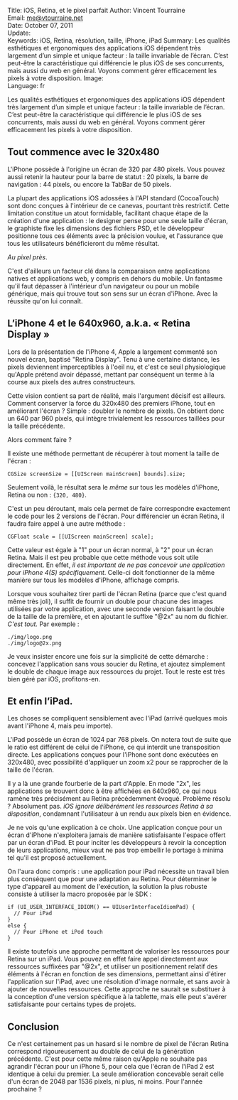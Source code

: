 Title:    iOS, Retina, et le pixel parfait
Author:   Vincent Tourraine  
Email:    me@vtourraine.net  
Date:     October 07, 2011  
Update:   
Keywords: iOS, Retina, résolution, taille, iPhone, iPad
Summary:  Les qualités esthétiques et ergonomiques des applications iOS dépendent très largement d’un simple et unique facteur : la taille invariable de l’écran. C’est peut-être la caractéristique qui différencie le plus iOS de ses concurrents, mais aussi du web en général. Voyons comment gérer efficacement les pixels à votre disposition.
Image:    
Language: fr

Les qualités esthétiques et ergonomiques des applications iOS dépendent très largement d’un simple et unique facteur : la taille invariable de l’écran. C’est peut-être la caractéristique qui différencie le plus iOS de ses concurrents, mais aussi du web en général. Voyons comment gérer efficacement les pixels à votre disposition.

## Tout commence avec le 320x480

L'iPhone possède à l'origine un écran de 320 par 480 pixels. Vous pouvez aussi retenir la hauteur pour la barre de statut : 20 pixels, la barre de navigation : 44 pixels, ou encore la TabBar de 50 pixels.

La plupart des applications iOS adossées à l'API standard (CocoaTouch) sont donc conçues à l'intérieur de ce canevas, pourtant très restrictif. Cette limitation constitue un atout formidable, facilitant chaque étape de la création d'une application : le designer pense pour une seule taille d'écran, le graphiste fixe les dimensions des fichiers PSD, et le développeur positionne tous ces éléments avec la précision voulue, et l'assurance que tous les utilisateurs bénéficieront du même résultat.

_Au pixel près_.

C'est d'ailleurs un facteur clé dans la comparaison entre applications natives et applications web, y compris en dehors du mobile. Un fantasme qu'il faut dépasser à l'intérieur d'un navigateur ou pour un mobile générique, mais qui trouve tout son sens sur un écran d'iPhone. Avec la réussite qu'on lui connaît.

## L’iPhone 4 et le 640x960, a.k.a. « Retina Display »

Lors de la présentation de l'iPhone 4, Apple a largement commenté son nouvel écran, baptisé "Retina Display". Tenu à une certaine distance, les pixels deviennent imperceptibles à l'oeil nu, et c'est ce seuil physiologique qu'Apple prétend avoir dépassé, mettant par conséquent un terme à la course aux pixels des autres constructeurs.

Cette vision contient sa part de réalité, mais l'argument décisif est ailleurs. Comment conserver la force du 320x480 des premiers iPhone, tout en améliorant l'écran ? Simple : doubler le nombre de pixels. On obtient donc un 640 par 960 pixels, qui intègre trivialement les ressources taillées pour la taille précédente.

Alors comment faire ?

Il existe une méthode permettant de récupérer à tout moment la taille de l'écran :

``` objc
CGSize screenSize = [[UIScreen mainScreen] bounds].size;
```

Seulement voilà, le résultat sera le *même* sur tous les modèles d'iPhone, Retina ou non : `{320, 480}`.

C'est un peu déroutant, mais cela permet de faire correspondre exactement le code pour les 2 versions de l'écran. Pour différencier un écran Retina, il faudra faire appel à une autre méthode :

``` objc
CGFloat scale = [[UIScreen mainScreen] scale];
```


Cette valeur est égale à "1" pour un écran normal, à "2" pour un écran Retina. Mais il est peu probable que cette méthode vous soit utile directement. En effet, *il est important de ne pas concevoir une application pour iPhone 4(S) spécifiquement*. Celle-ci doit fonctionner de la même manière sur tous les modèles d'iPhone, affichage compris.

Lorsque vous souhaitez tirer parti de l'écran Retina (parce que c'est quand même très joli), il suffit de fournir un double pour chacune des images utilisées par votre application, avec une seconde version faisant le double de la taille de la première, et en ajoutant le suffixe "@2x" au nom du fichier. *C'est tout.* Par exemple :

```
./img/logo.png
./img/logo@2x.png
```

Je veux insister encore une fois sur la simplicité de cette démarche : concevez l'application sans vous soucier du Retina, et ajoutez simplement le double de chaque image aux ressources du projet. Tout le reste est très bien géré par iOS, profitons-en.


## Et enfin l’iPad.

Les choses se compliquent sensiblement avec l'iPad (arrivé quelques mois avant l'iPhone 4, mais peu importe).

L'iPad possède un écran de 1024 par 768 pixels. On notera tout de suite que le ratio est différent de celui de l'iPhone, ce qui interdit une transposition directe. Les applications conçues pour l'iPhone sont donc exécutées en 320x480, avec possibilité d'appliquer un zoom x2 pour se rapprocher de la taille de l'écran.

Il y a là une grande fourberie de la part d'Apple. En mode "2x", les applications se trouvent donc à être affichées en 640x960, ce qui nous ramène très précisément au Retina précédemment évoqué. Problème résolu ? Absolument pas. *iOS ignore délibérément les ressources Retina à sa disposition*, condamnant l'utilisateur à un rendu aux pixels bien en évidence.

Je ne vois qu'une explication à ce choix. Une application conçue pour un écran d'iPhone n'exploitera jamais de manière satisfaisante l'espace offert par un écran d'iPad. Et pour inciter les développeurs à revoir la conception de leurs applications, mieux vaut ne pas trop embellir le portage à minima tel qu'il est proposé actuellement.

On l'aura donc compris : une application pour iPad nécessite un travail bien plus conséquent que pour une adaptation au Retina. Pour déterminer le type d'appareil au moment de l'exécution, la solution la plus robuste consiste à utiliser la macro proposée par le SDK :

``` objc
if (UI_USER_INTERFACE_IDIOM() == UIUserInterfaceIdiomPad) {
  // Pour iPad
}
else {
  // Pour iPhone et iPod touch
}
```


Il existe toutefois une approche permettant de valoriser les ressources pour Retina sur un iPad. Vous pouvez en effet faire appel directement aux ressources suffixées par "@2x", et utiliser un positionnement relatif des éléments à l'écran en fonction de ses dimensions, permettant ainsi d'étirer l'application sur l'iPad, avec une résolution d'image normale, et sans avoir à ajouter de nouvelles ressources. Cette approche ne saurait se substituer à la conception d'une version spécifique à la tablette, mais elle peut s'avérer satisfaisante pour certains types de projets.


## Conclusion

Ce n'est certainement pas un hasard si le nombre de pixel de l'écran Retina correspond rigoureusement au double de celui de la génération précédente. C'est pour cette même raison qu'Apple ne souhaite pas agrandir l'écran pour un iPhone 5, pour cela que l'écran de l'iPad 2 est identique à celui du premier. La seule amélioration concevable serait celle d'un écran de 2048 par 1536 pixels, ni plus, ni moins. Pour l'année prochaine ?
